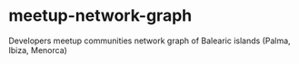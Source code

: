 # meetup-network-graph
Developers meetup communities network graph of Balearic islands (Palma, Ibiza, Menorca)
